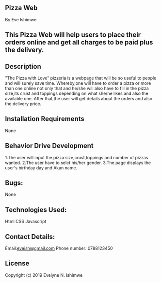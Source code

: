 ## Pizza Web
By Eve Ishimwe
## This Pizza Web will help users to place their orders online and get all charges to be paid plus the delivery.
## Description
"The Pizza with Love" pizzeria is a webpage that will be so useful to people and will surely save time. Whereby,one will have to order a pizza or more
than one online not only that and he/she will also have to fill in the pizza size,its crust and toppings depending on what she/he likes and also the available one.
After that,the user will get details about the orders and also the delivery price. 
## Installation Requirements
None
## Behavior Drive Development
1.The user will input the pizza size,crust,toppings and number of pizzas wanted.
2.The user have to selct his/her gender.
3.The page displays the user's birthday day and Akan name.
## Bugs:
None
## Technologies Used:
Html
CSS
Javascript
## Contact Details:
Email:eveish@gmail.com
Phone number: 0788123450
## License
Copyright (c) 2019 Evelyne N. Ishimwe
